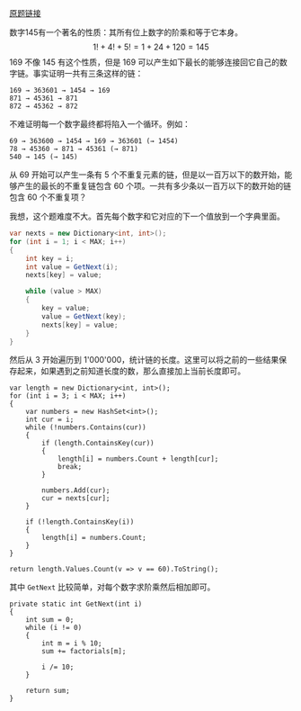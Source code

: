 [原题链接](https://projecteuler.net/problem=74 "Problem 74 - Project Euler")

数字145有一个著名的性质：其所有位上数字的阶乘和等于它本身。
$$1! + 4! + 5! = 1 + 24 + 120 = 145$$
169 不像 145 有这个性质，但是 169 可以产生如下最长的能够连接回它自己的数字链。事实证明一共有三条这样的链：
```
169 → 363601 → 1454 → 169
871 → 45361 → 871
872 → 45362 → 872

```
不难证明每一个数字最终都将陷入一个循环。例如：
```
69 → 363600 → 1454 → 169 → 363601 (→ 1454)
78 → 45360 → 871 → 45361 (→ 871)
540 → 145 (→ 145)
```
从 69 开始可以产生一条有 5 个不重复元素的链，但是以一百万以下的数开始，能够产生的最长的不重复链包含 60 个项。一共有多少条以一百万以下的数开始的链包含 60 个不重复项？

我想，这个题难度不大。首先每个数字和它对应的下一个值放到一个字典里面。
```csharp
var nexts = new Dictionary<int, int>();
for (int i = 1; i < MAX; i++)
{
    int key = i;
    int value = GetNext(i);
    nexts[key] = value;

    while (value > MAX)
    {
        key = value;
        value = GetNext(key);
        nexts[key] = value;
    }
}
```

然后从 3 开始遍历到 1'000'000，统计链的长度。这里可以将之前的一些结果保存起来，如果遇到之前知道长度的数，那么直接加上当前长度即可。
```
var length = new Dictionary<int, int>();
for (int i = 3; i < MAX; i++)
{
    var numbers = new HashSet<int>();
    int cur = i;
    while (!numbers.Contains(cur))
    {
        if (length.ContainsKey(cur))
        {
            length[i] = numbers.Count + length[cur];
            break;
        }

        numbers.Add(cur);
        cur = nexts[cur];
    }

    if (!length.ContainsKey(i))
    {
        length[i] = numbers.Count;
    }
}

return length.Values.Count(v => v == 60).ToString();
```

其中 `GetNext` 比较简单，对每个数字求阶乘然后相加即可。
```
private static int GetNext(int i)
{
    int sum = 0;
    while (i != 0)
    {
        int m = i % 10;
        sum += factorials[m];

        i /= 10;
    }

    return sum;
}
```
